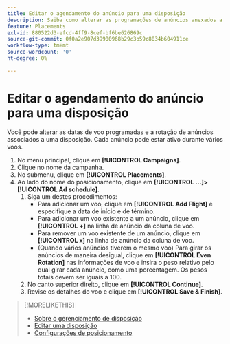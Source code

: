 ```yaml
---
title: Editar o agendamento do anúncio para uma disposição
description: Saiba como alterar as programações de anúncios anexados a uma disposição.
feature: Placements
exl-id: 880522d3-efcd-4ff9-8cef-bf6be626869c
source-git-commit: 0f0a2e907d39900968b29c3b59c8034b604911ce
workflow-type: tm+mt
source-wordcount: '0'
ht-degree: 0%

---
```


# Editar o agendamento do anúncio para uma disposição

<!-- Some placements don't have this option. Clarify which placement types aren't eligible -- just simple ad serving placements (PG ones seem okay)? And anything else? -->

Você pode alterar as datas de voo programadas e a rotação de anúncios associados a uma disposição. Cada anúncio pode estar ativo durante vários voos.

1. No menu principal, clique em **[!UICONTROL Campaigns]**.
1. Clique no nome da campanha.
1. No submenu, clique em **[!UICONTROL Placements]**.
1. Ao lado do nome do posicionamento, clique em **[!UICONTROL ...]>[!UICONTROL Ad schedule]**.
   1. Siga um destes procedimentos:
      * Para adicionar um voo, clique em **[!UICONTROL Add Flight]** e especifique a data de início e de término.
      * Para adicionar um voo existente a um anúncio, clique em **[!UICONTROL +]** na linha de anúncio da coluna de voo.
      * Para remover um voo existente de um anúncio, clique em **[!UICONTROL x]** na linha de anúncio da coluna de voo.
      * (Quando vários anúncios tiverem o mesmo voo) Para girar os anúncios de maneira desigual, clique em **[!UICONTROL Even Rotation]** nas informações de voo e insira o peso relativo pelo qual girar cada anúncio, como uma porcentagem.
Os pesos totais devem ser iguais a 100.
   1. No canto superior direito, clique em **[!UICONTROL Continue]**.
   1. Revise os detalhes do voo e clique em **[!UICONTROL Save & Finish]**.

>[!MORELIKETHIS]
>
>* [Sobre o gerenciamento de disposição](placement-about.md)
>* [Editar uma disposição](placement-edit.md)
>* [Configurações de posicionamento](placement-settings.md)


